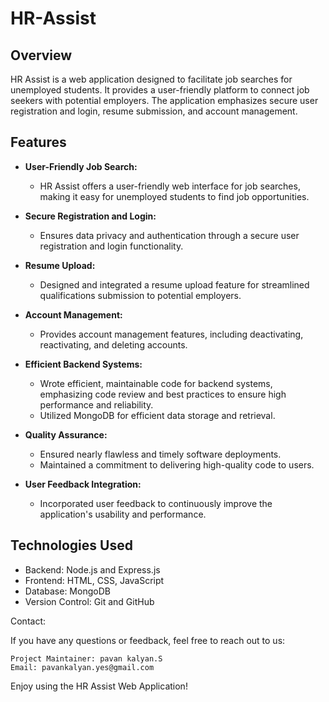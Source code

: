 # HR-Assist

## Overview

HR Assist is a web application designed to facilitate job searches for unemployed students. It provides a user-friendly platform to connect job seekers with potential employers. The application emphasizes secure user registration and login, resume submission, and account management.

## Features

- **User-Friendly Job Search:**
  - HR Assist offers a user-friendly web interface for job searches, making it easy for unemployed students to find job opportunities.

- **Secure Registration and Login:**
  - Ensures data privacy and authentication through a secure user registration and login functionality.
  
- **Resume Upload:**
  - Designed and integrated a resume upload feature for streamlined qualifications submission to potential employers.
  
- **Account Management:**
  - Provides account management features, including deactivating, reactivating, and deleting accounts.
  
- **Efficient Backend Systems:**
  - Wrote efficient, maintainable code for backend systems, emphasizing code review and best practices to ensure high performance and reliability.
  - Utilized MongoDB for efficient data storage and retrieval.

- **Quality Assurance:**
  - Ensured nearly flawless and timely software deployments.
  - Maintained a commitment to delivering high-quality code to users.

- **User Feedback Integration:**
  - Incorporated user feedback to continuously improve the application's usability and performance.

## Technologies Used

- Backend: Node.js and Express.js
- Frontend: HTML, CSS, JavaScript
- Database: MongoDB
- Version Control: Git and GitHub

  

Contact:

If you have any questions or feedback, feel free to reach out to us:

    Project Maintainer: pavan kalyan.S
    Email: pavankalyan.yes@gmail.com

Enjoy using the HR Assist Web Application!
